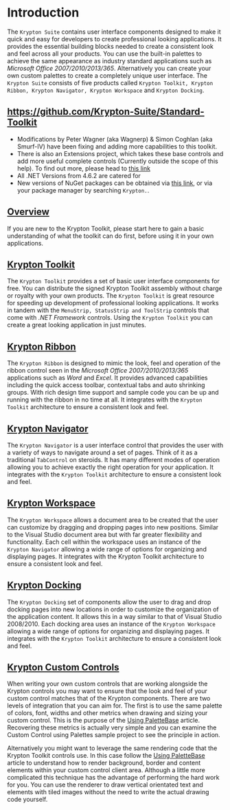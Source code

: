 # Introduction
The `Krypton Suite` contains user interface components designed to make it quick and easy for developers to create professional looking applications. It provides the essential building blocks needed to create a consistent look and feel across all your products. You can use the built-in palettes to achieve the same appearance as industry standard applications such as _Microsoft Office 2007/2010/2013/365_. Alternatively you can create your own custom palettes to create a completely unique user interface.
The `Krypton Suite` consists of five products called `Krypton Toolkit, Krypton Ribbon, Krypton Navigator, Krypton Workspace` and `Krypton Docking`.


## https://github.com/Krypton-Suite/Standard-Toolkit
* Modifications by Peter Wagner (aka Wagnerp) & Simon Coghlan (aka Smurf-IV)  have been fixing and adding more capabilities to this toolkit.
* There is also an Extensions project, which takes these base controls and add more useful complete controls (Currently outside the scope of this help). To find out more, please head to [this link](https://github.com/Krypton-Suite/Extended-Toolkit)
* All .NET Versions from 4.6.2 are catered for 
* New versions of NuGet packages can be obtained via [this link](https://www.nuget.org/profiles/Krypton_Suite), or via your package manager by searching `Krypton.`.

## [Overview](./articles/intro.md)
If you are new to the Krypton Toolkit, please start here to gain a basic understanding of what the toolkit can do first, before using it in your own applications.

## [Krypton Toolkit](./articles/Krypton_Toolkit.md)
The `Krypton Toolkit` provides a set of basic user interface components for free. You can distribute the signed Krypton Toolkit assembly without charge or royalty with your own products. 
The `Krypton Toolkit` is great resource for speeding up development of professional looking applications. It works in tandem with the `MenuStrip, StatusStrip and ToolStrip` controls that come with _.NET Framework_ controls. Using the `Krypton Toolkit` you can create a great looking application in just minutes. 
 

## [Krypton Ribbon](./articles/Krypton_Ribbon.md)
The `Krypton Ribbon` is designed to mimic the look, feel and operation of the ribbon control seen in the _Microsoft Office 2007/2010/2013/365_ applications such as _Word_ and _Excel_. It provides advanced capabilities including the quick access toolbar, contextual tabs and auto shrinking groups. With rich design time support and sample code you can be up and running with the ribbon in no time at all. It integrates with the `Krypton Toolkit` architecture to ensure a consistent look and feel. 


## [Krypton Navigator](./articles/Krypton_Navigator.md)
The `Krypton Navigator` is a user interface control that provides the user with a variety of ways to navigate around a set of pages. Think of it as a traditional `TabControl` on steroids. It has many different modes of operation allowing you to achieve exactly the right operation for your application. It integrates with the `Krypton Toolkit` architecture to ensure a consistent look and feel.
 
## [Krypton Workspace](./articles/Krypton_Workspace.md)
The `Krypton Workspace` allows a document area to be created that the user can customize by dragging and dropping pages into new positions. Similar to the Visual Studio document area but with far greater flexibility and functionality. Each cell within the workspace uses an instance of the `Krypton Navigator` allowing a wide range of options for organizing and displaying pages. It integrates with the Krypton Toolkit architecture to ensure a consistent look and feel.
 
## [Krypton Docking](./articles/Krypton_Docking.md)
The `Krypton Docking` set of components allow the user to drag and drop docking pages into new locations in order to customize the organization of the application content. It allows this in a way similar to that of Visual Studio 2008/2010. Each docking area uses an instance of the `Krypton Workspace` allowing a wide range of options for organizing and displaying pages. It integrates with the `Krypton Toolkit` architecture to ensure a consistent look and feel.

## [Krypton Custom Controls](./articles/Krypton_CustomControls.md)
When writing your own custom controls that are working alongside the Krypton controls you may want to ensure that the look and feel of your custom control matches that of the Krypton components. There are two levels of integration that you can aim for. The first is to use the same palette of colors, font, widths and other metrics when drawing and sizing your custom control. This is the purpose of the [Using PaletteBase](./articles/CustomControls/UsingPaletteBase.md) article. Recovering these metrics is actually very simple and you can examine the Custom Control using Palettes sample project to see the principle in action.

Alternatively you might want to leverage the same rendering code that the Krypton Toolkit controls use. In this case follow the [Using PaletteBase](./articles/CustomControls/UsingPaletteBase.md) article to understand how to render background, border and content elements within your custom control client area. Although a little more complicated this technique has the advantage of performing the hard work for you. You can use the renderer to draw vertical orientated text and elements with tiled images without the need to write the actual drawing code yourself.
